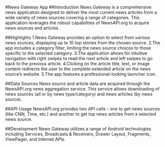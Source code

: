 #News Gateway App
##Introduction
News Gateway is a comprehensive news application designed to deliver the most current news articles from a wide variety of news sources covering a range of categories. This application leverages the robust capabilities of NewsAPI.org to acquire news sources and articles.

##Highlights
1.News Gateway provides an option to select from various news sources, displaying up to 10 top stories from the chosen source.
2.The app includes a category filter, limiting the news source choices to those specific to the selected category.
3.The application allows for intuitive navigation with right swipes to read the next article and left swipes to go back to the previous article.
4.Clicking on the article title, text, or image content redirects the user to the complete extended article on the news source’s website.
5.The app features a professional-looking launcher icon.

##Data Sources
News source and article data are acquired through the NewsAPI.org news aggregation service. This service allows downloading of news sources (all or by news type/category) and news articles (by news source).

##API Usage
NewsAPI.org provides two API calls - one to get news sources (like CNN, Time, etc.) and another to get top news articles from a selected news source.

##Development
News Gateway utilizes a range of Android technologies including Services, Broadcasts & Receivers, Drawer Layout, Fragments, ViewPager, and Internet APIs.
